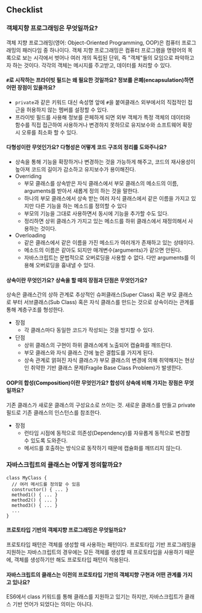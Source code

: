 ## Checklist

### 객체지향 프로그래밍은 무엇일까요?
객체 지향 프로그래밍(영어: Object-Oriented Programming, OOP)은 컴퓨터 프로그래밍의 패러다임 중 하나이다. 객체 지향 프로그래밍은 컴퓨터 프로그램을 명령어의 목록으로 보는 시각에서 벗어나 여러 개의 독립된 단위, 즉 "객체"들의 모임으로 파악하고자 하는 것이다. 각각의 객체는 메시지를 주고받고, 데이터를 처리할 수 있다.
#### `#`로 시작하는 프라이빗 필드는 왜 필요한 것일까요? 정보를 은폐(encapsulation)하면 어떤 장점이 있을까요?
* `private`과 같은 키워드 대신 속성명 앞에 `#`을 붙여클래스 외부에서의 직접적인 접근을 허용하지 않는 멤버를 설정할 수 있다.
* 프라이빗 필드를 사용해 정보를 은페하게 되면 외부 객체가 특정 객체의 데이터와 함수를 직접 접근하여 사용하거나 변경하지 못하므로 유지보수와 소프트웨어 확장 시 오류를 최소화 할 수 있다.
#### 다형성이란 무엇인가요? 다형성은 어떻게 코드 구조의 정리를 도와주나요?
* 상속을 통해 기능을 확장하거나 변경하는 것을 가능하게 해주고, 코드의 재사용성이 높아져 코드의 길이가 감소하고 유지보수가 용이해진다.
* Overriding
    * 부모 클래스를 상속받은 자식 클래스에서 부모 클래스의 메소드의 이름, arguments를 받아서 새롭게 정의 하는 것을 말한다.
    * 하나의 부모 클래스에서 상속 받는 여러 자식 클래스에서 같은 이름을 가지고 있지만 다른 기능을 하는 메소드를 정의할 수 있다
    * 부모의 기능을 그대로 사용하면서 동시에 기능을 추가할 수도 있다.
    * 정리하면 상위 클래스가 가지고 있는 메소드를 하위 클래스에서 재정의해서 사용하는 것이다.
* Overloading
    * 같은 클래스에서 같은 이름을 가진 메소드가 여러개가 존재하고 있는 상태이다.
    * 메소드의 이름은 같아도 되지만 매개변수(arguments)가 같으면 안된다.
    * 자바스크립트는 문법적으로 오버로딩을 사용할 수 없다. 다만 arguments를 이용해 오버로딩을 흉내낼 수 있다.
#### 상속이란 무엇인가요? 상속을 할 때의 장점과 단점은 무엇인가요?
상속은 클래스간의 상하 관계로 추상적인 슈퍼클래스(Super Class) 혹은 부모 클래스로 부터 서브클래스(Sub Class) 혹은 자식 클래스를 만드는 것으로 상속이라는 관계를 통해 계층구조를 형성한다.
* 장점
    * 각 클래스마다 동일한 코드가 작성되는 것을 방지할 수 있다.
* 단점
    * 상위 클래스의 구현이 하위 클래스에게 노출되어 캡슐화를 깨뜨린다.
    * 부모 클래스와 자식 클래스 간에 높은 결합도를 가지게 된다.
    * 상속 관계로 얽혀진 자식 클래스가 부모 클래스의 변경에 의해 취약해지는 현상인 취약한 기반 클래스 문제(Fragile Base Class Problem)가 발생한다.
#### OOP의 합성(Composition)이란 무엇인가요? 합성이 상속에 비해 가지는 장점은 무엇일까요?
기존 클래스가 새로운 클래스의 구성요소로 쓰이는 것. 새로운 클래스를 만들고 private 필드로 기존 클래스의 인스턴스를 참조한다.
* 장점
    * 런타임 시점에 동적으로 의존성(Dependency)를 자유롭게 동적으로 변경할 수 있도록 도와준다.
    * 메서드를 호출하는 방식으로 동작하기 때문에 캡슐화를 깨뜨리지 않는다.
### 자바스크립트의 클래스는 어떻게 정의할까요?
```
class MyClass {
  // 여러 메서드를 정의할 수 있음
  constructor() { ... }
  method1() { ... }
  method2() { ... }
  method3() { ... }
  ...
}
```
#### 프로토타입 기반의 객체지향 프로그래밍은 무엇일까요?
프로토타입 패턴은 객체를 생성할 때 사용하는 패턴이다. 프로토타입 기반 프로그래밍을 지원하는 자바스크립트의 경우에는 모든 객체를 생성할 때 프로토타입을 사용하기 때문에, 객체를 생성하기만 해도 프로토타입 패턴이 적용된다.
#### 자바스크립트의 클래스는 이전의 프로토타입 기반의 객체지향 구현과 어떤 관계를 가지고 있나요?
 ES6에서 class 키워드를 통해 클래스를 지원하고 있기는 하지만, 자바스크립트가 클래스 기반 언어가 되었다는 의미는 아니다.